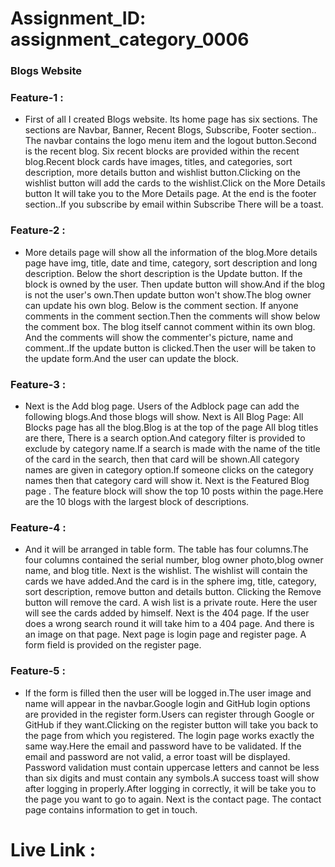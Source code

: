  <h1 className="text-2xl"> Assignment_ID: assignment_category_0006 </h1>
 <h3> Blogs Website </h3>

<h3 className="text-xl"> Feature-1 : </h3>
<ul>
<li>
First of all I created Blogs website. Its home page has six sections. The sections are Navbar, Banner, Recent Blogs, Subscribe, Footer section.. The navbar contains the logo menu item and the logout button.Second is the recent blog. Six recent blocks are provided within the recent blog.Recent block cards have images, titles, and categories, sort description, more details button and wishlist button.Clicking on the wishlist button will add the cards to the wishlist.Click on the More Details button It will take you to the More Details page. At the end is the footer section..If you subscribe by email within Subscribe There will be a toast.
</li>
</ul>

<h3 className="text-xl"> Feature-2 : </h3>
<ul><li>
 More details page will show all the information of the blog.More details page have img, title, date and time, category, sort description and long description. Below the short description is the Update button. If the block is owned by the user. Then update button will show.And if the blog is not the user's own.Then update button won't show.The blog owner can update his own blog. Below is the comment section. If anyone comments in the comment section.Then the comments will show below the comment box. The blog itself cannot comment within its own blog. And the comments will show the commenter's picture, name and comment..If the update button is clicked.Then the user will be taken to the update form.And the user can update the block.

</li>
</ul>

<h3 className="text-xl"> Feature-3 : </h3>
<ul><li>
Next is the Add blog page.
Users of the Adblock page can add the following blogs.And those blogs will show.
Next is All Blog Page:
All Blocks page has all the blog.Blog is at the top of the page All blog titles are there, There is a search option.And category filter is provided to exclude by category name.If a search is made with the name of the title of the card in the search, then that card will be shown.All category names are given in category option.If someone clicks on the category names then that category card will show it.
Next is the Featured Blog page .
The feature block will show the top 10 posts within the page.Here are the 10 blogs with the largest block of descriptions.
</li>
</ul>


<h3 className="text-xl"> Feature-4 : </h3>
<ul>
<li>
And it will be arranged in table form. The table has four columns.The four columns contained the serial number, blog owner photo,blog owner name, and blog title.
Next is the wishlist.
The wishlist will contain the cards we have added.And the card is in the sphere img, title, category, sort description, remove button and details button. Clicking the Remove button will remove the card. A wish list is a private route. Here the user will see the cards added by himself.
Next is the 404 page. If the user does a wrong search round it will take him to a 404 page. And there is an image on that page.
Next page is login page and register page.
A form field is provided on the register page.
</li>
</ul>


<h3 className="text-xl"> Feature-5 : </h3>
<ul><li>
 If the form is filled then the user will be logged in.The user image and name will appear in the navbar.Google login and GitHub login options are provided in the register form.Users can register through Google or GitHub if they want.Clicking on the register button will take you back to the page from which you registered. The login page works exactly the same way.Here the email and password have to be validated. If the email and password are not valid, a error toast will be displayed. Password validation must contain uppercase letters and cannot be less than six digits and must contain any symbols.A success toast will show after logging in properly.After logging in correctly, it will be take you to the page you want to go to again. Next is the contact page. The contact page contains information to get in touch.
</li>
</ul>

<h1 className="text-5xl"> Live Link :
<a href="" target="_blank" rel="brand">   </a>
</h1>